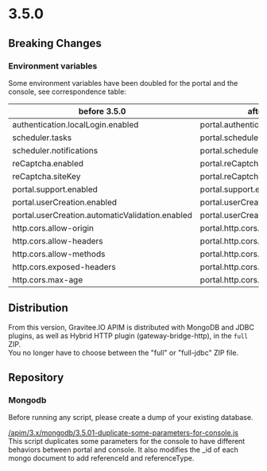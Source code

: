 # 3.5.0

## Breaking Changes

### Environment variables

Some environment variables have been doubled for the portal and the console, see correspondence table:

| before 3.5.0                                    | after 3.5.0 (for portal)                        | after 3.5.0 (for console)                        |
| ----------------------------------------------- | ----------------------------------------------- | ------------------------------------------------ |
| authentication.localLogin.enabled               | portal.authentication.localLogin.enabled        | console.authentication.localLogin.enabled        |
| scheduler.tasks                                 | portal.scheduler.tasks                          | console.scheduler.tasks                          |
| scheduler.notifications                         | portal.scheduler.notifications                  | console.scheduler.notifications                  |
| reCaptcha.enabled                               | portal.reCaptcha.enabled                        | console.reCaptcha.enabled                        |
| reCaptcha.siteKey                               | portal.reCaptcha.siteKey                        | console.reCaptcha.siteKey                        |
| portal.support.enabled                          | portal.support.enabled                          | console.support.enabled                          |
| portal.userCreation.enabled                     | portal.userCreation.enabled                     | console.userCreation.enabled                     |
| portal.userCreation.automaticValidation.enabled | portal.userCreation.automaticValidation.enabled | console.userCreation.automaticValidation.enabled |
| http.cors.allow-origin                          | portal.http.cors.allow-origin                   | console.http.cors.allow-origin                   |
| http.cors.allow-headers                         | portal.http.cors.allow-headers                  | console.http.cors.allow-headers                  |
| http.cors.allow-methods                         | portal.http.cors.allow-methods                  | console.http.cors.allow-methods                  |
| http.cors.exposed-headers                       | portal.http.cors.exposed-headers                | console.http.cors.exposed-headers                |
| http.cors.max-age                               | portal.http.cors.max-age                        | console.http.cors.max-age                        |

## Distribution

From this version, Gravitee.IO APIM is distributed with MongoDB and JDBC plugins, as well as Hybrid HTTP plugin (gateway-bridge-http), in the `full` ZIP.\
You no longer have to choose between the "full" or "full-jdbc" ZIP file.

## Repository

### Mongodb

Before running any script, please create a dump of your existing database.

[/apim/3.x/mongodb/3.5.01-duplicate-some-parameters-for-console.js](https://raw.githubusercontent.com/gravitee-io/gravitee-api-management/master/gravitee-apim-repository/gravitee-apim-repository-mongodb/src/main/resources/scripts/3.5.0/1-duplicate-some-parameters-for-console.js)\
This script duplicates some parameters for the console to have different behaviors between portal and console. It also modifies the \_id of each mongo document to add referenceId and referenceType.
